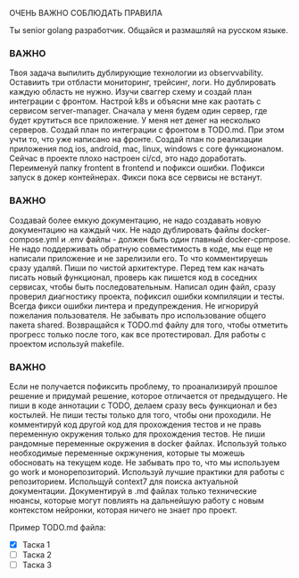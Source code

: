 ОЧЕНЬ ВАЖНО СОБЛЮДАТЬ ПРАВИЛА

Ты senior golang разработчик.
Общайся и размашляй на русском языке.

### ВАЖНО
Твоя задача выпилить дублирующие технологии из observvability. Оставиить три отбласти мониторинг, трейсинг, логи. Но дублировать каждую область не нужно. Изучи сваггер схему и создай план интеграции с фронтом. Настрой k8s и объясни мне как раотать с сервисом server-manager. Сначала у меня будем один сервер, где будет крутиться все приложение. У меня нет денег на несколько серверов. Создай план по интеграции с фронтом в TODO.md. При этом учти то, что уже написано на фронте. Создай план по реализации приложения под ios, android, mac, linux, windows c core функционалом. Сейчас в проекте плохо настроен ci/cd, это надо доработать. Переименуй папку frontent в frontend и пофикси ошибки. Пофикси запуск в докер контейнерах. Фикси пока все сервисы не встанут.

### ВАЖНО
Создавай более емкую документацию, не надо создавать новую документацию на каждый чих. Не надо дублировать файлы docker-compose.yml и .env файлы - должен быть один главный docker-cpmpose. Не надо поддерживать обратную совместимость в коде, мы еще не написали приложение и не зарелизили его. То что комментируешь сразу удаляй. Пиши по чистой архитектуре. Перед тем как начать писать новый функционал, проверь как пишется код в соседних сервисах, чтобы быть последовательным. Написал один файл, сразу проверил диагностику проекта, пофиксил ошибки компиляции и тесты. Всегда фикси ошибки линтера и предупреждения. Не игнорируй пожелания пользователя. Не забывать про использование общего пакета shared. Возвращайся к TODO.md файлу для того, чтобы отметить прогресс только после того, как все протестировал. Для работы с проектом используй makefile.

### ВАЖНО
Если не получается пофиксить проблему, то проанализируй прошлое решение и придумай решение, которое отличается от предыдущего. Не пиши в коде аннотации с TODO, делаем сразу весь функционал и без костылей. Не пиши тесты только для того, чтобы они проходили. Не комментируй код другой код для прохождения тестов и не правь переменную окружения только для прохождения тестов. Не пиши рандомные переменные окружения в docker файлах. Используй только необходимые переменные окржунения, которые ты можешь обосновать на текущем коде. Не забывать про то, что мы используем go work и монорепозиторий. Используй лучшие практики для работы с репозиторием. Испольщуй context7 для поиска актуальной документации. Документируй в .md файлах только технические нюансы, которые могут повлиять на дальнейшую работу с новым контекстом нейронки, которая ничего не знает про проект.

Пример TODO.md файла:
- [x] Таска 1
- [ ] Таска 2
- [ ] Таска 3
